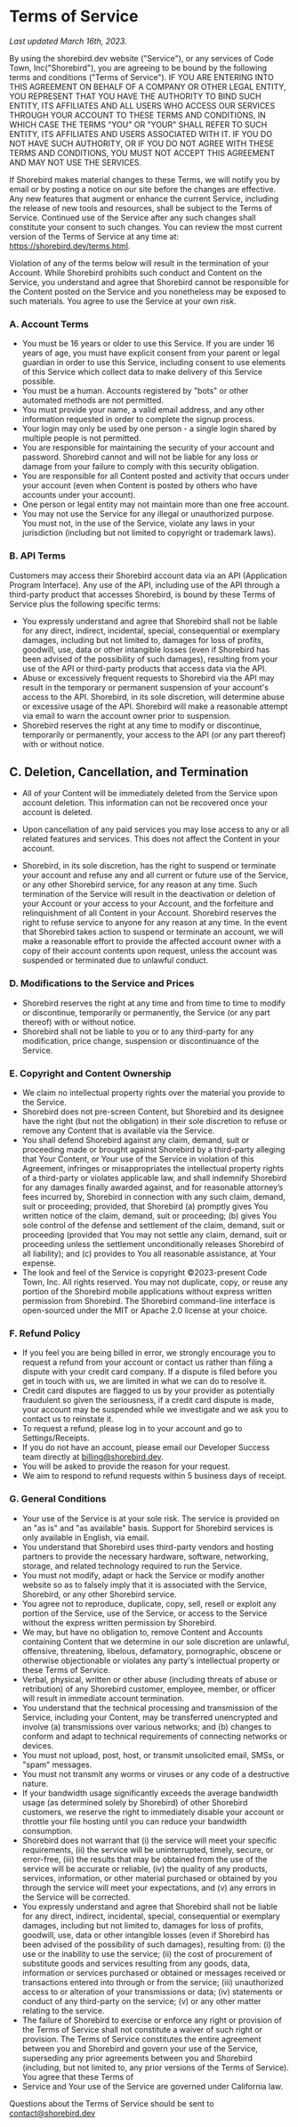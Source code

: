 # Terms of Service
_Last updated March 16th, 2023._

By using the shorebird.dev website ("Service"), or any services of Code Town, Inc("Shorebird"), you are
agreeing to be bound by the following terms and conditions ("Terms of Service"). IF YOU ARE ENTERING INTO
THIS AGREEMENT ON BEHALF OF A COMPANY OR OTHER LEGAL ENTITY, YOU REPRESENT THAT YOU HAVE THE AUTHORITY TO
BIND SUCH ENTITY, ITS AFFILIATES AND ALL USERS WHO ACCESS OUR SERVICES THROUGH YOUR ACCOUNT TO THESE TERMS
AND CONDITIONS, IN WHICH CASE THE TERMS "YOU" OR "YOUR" SHALL REFER TO SUCH ENTITY, ITS AFFILIATES AND USERS
ASSOCIATED WITH IT. IF YOU DO NOT HAVE SUCH AUTHORITY, OR IF YOU DO NOT AGREE WITH THESE TERMS AND
CONDITIONS, YOU MUST NOT ACCEPT THIS AGREEMENT AND MAY NOT USE THE SERVICES.

If Shorebird makes material changes to these Terms, we will notify you by email or by posting a notice on our
site before the changes are effective. Any new features that augment or enhance the current Service, including
the release of new tools and resources, shall be subject to the Terms of Service. Continued use of the Service
after any such changes shall constitute your consent to such changes. You can review the most current version of
the Terms of Service at any time at: https://shorebird.dev/terms.html.

Violation of any of the terms below will result in the termination of your Account. While Shorebird prohibits
such conduct and Content on the Service, you understand and agree that Shorebird cannot be responsible for the
Content posted on the Service and you nonetheless may be exposed to such materials. You agree to use the Service
at your own risk.

### A. Account Terms
* You must be 16 years or older to use this Service. If you are under 16 years of age, you must have explicit
consent from your parent or legal guardian in order to use this Service, including consent to use elements of
this Service which collect data to make delivery of this Service possible.
* You must be a human. Accounts registered by "bots" or other automated methods are not permitted.
* You must provide your name, a valid email address, and any other information requested in order to complete the
signup process.
* Your login may only be used by one person - a single login shared by multiple people is not permitted.
* You are responsible for maintaining the security of your account and password. Shorebird cannot and will not be
liable for any loss or damage from your failure to comply with this security obligation.
* You are responsible for all Content posted and activity that occurs under your account (even when Content is
posted by others who have accounts under your account).
* One person or legal entity may not maintain more than one free account.
* You may not use the Service for any illegal or unauthorized purpose. You must not, in the use of the Service,
violate any laws in your jurisdiction (including but not limited to copyright or trademark laws).
<h3>B. API Terms</h3>
Customers may access their Shorebird account data via an API (Application Program Interface). Any use of the
API, including use of the API through a third-party product that accesses Shorebird, is bound by these Terms of
Service plus the following specific terms:

* You expressly understand and agree that Shorebird shall not be liable for any direct, indirect, incidental,
special, consequential or exemplary damages, including but not limited to, damages for loss of profits,
goodwill, use, data or other intangible losses (even if Shorebird has been advised of the possibility of such
damages), resulting from your use of the API or third-party products that access data via the API.
* Abuse or excessively frequent requests to Shorebird via the API may result in the temporary or permanent
suspension of your account's access to the API. Shorebird, in its sole discretion, will determine abuse or
excessive usage of the API. Shorebird will make a reasonable attempt via email to warn the account owner prior
to suspension.
* Shorebird reserves the right at any time to modify or discontinue, temporarily or permanently, your access to
the API (or any part thereof) with or without notice.


## C. Deletion, Cancellation, and Termination
* All of your Content will be immediately deleted from the Service upon account deletion. This information can not
be recovered once your account is deleted.

* Upon cancellation of any paid services you may lose access to any or all related features and services. This
does not affect the Content in your account.

* Shorebird, in its sole discretion, has the right to suspend or terminate your account and refuse any and all
current or future use of the Service, or any other Shorebird service, for any reason at any time. Such
termination of the Service will result in the deactivation or deletion of your Account or your access to your
Account, and the forfeiture and relinquishment of all Content in your Account. Shorebird reserves the right to
refuse service to anyone for any reason at any time. In the event that Shorebird takes action to suspend or
terminate an account, we will make a reasonable effort to provide the affected account owner with a copy of
their account contents upon request, unless the account was suspended or terminated due to unlawful conduct.

### D. Modifications to the Service and Prices
* Shorebird reserves the right at any time and from time to time to modify or discontinue, temporarily or
permanently, the Service (or any part thereof) with or without notice.
* Shorebird shall not be liable to you or to any third-party for any modification, price change, suspension or
discontinuance of the Service.

### E. Copyright and Content Ownership
* We claim no intellectual property rights over the material you provide to the Service.
* Shorebird does not pre-screen Content, but Shorebird and its designee have the right (but not the obligation) in
their sole discretion to refuse or remove any Content that is available via the Service.
* You shall defend Shorebird against any claim, demand, suit or proceeding made or brought against Shorebird by a
third-party alleging that Your Content, or Your use of the Service in violation of this Agreement, infringes or
misappropriates the intellectual property rights of a third-party or violates applicable law, and shall
indemnify Shorebird for any damages finally awarded against, and for reasonable attorney’s fees incurred by,
Shorebird in connection with any such claim, demand, suit or proceeding; provided, that Shorebird (a) promptly
gives You written notice of the claim, demand, suit or proceeding; (b) gives You sole control of the defense and
settlement of the claim, demand, suit or proceeding (provided that You may not settle any claim, demand, suit or
proceeding unless the settlement unconditionally releases Shorebird of all liability); and (c) provides to You
all reasonable assistance, at Your expense.
* The look and feel of the Service is copyright ©2023-present Code Town, Inc. All rights reserved. You may not
duplicate, copy, or reuse any portion of the Shorebird mobile applications without express written permission
from Shorebird. The Shorebird command-line interface is open-sourced under the MIT or Apache 2.0 license at your
choice.


### F. Refund Policy
* If you feel you are being billed in error, we strongly encourage you to request a refund from your account or
contact us rather than filing a dispute with your credit card company. If a dispute is filed before you get in
touch with us, we are limited in what we can do to resolve it.
* Credit card disputes are flagged to us by your provider as potentially fraudulent so given the seriousness, if a
credit card dispute is made, your account may be suspended while we investigate and we ask you to contact us to
reinstate it.
* To request a refund, please log in to your account and go to Settings/Receipts.
* If you do not have an account, please email our Developer Success team directly at billing@shorebird.dev.
* You will be asked to provide the reason for your request.
* We aim to respond to refund requests within 5 business days of receipt.

### G. General Conditions
* Your use of the Service is at your sole risk. The service is provided on an "as is" and "as available" basis.
Support for Shorebird services is only available in English, via email.
* You understand that Shorebird uses third-party vendors and hosting partners to provide the necessary hardware,
software, networking, storage, and related technology required to run the Service.
* You must not modify, adapt or hack the Service or modify another website so as to falsely imply that it is
associated with the Service, Shorebird, or any other Shorebird service.
* You agree not to reproduce, duplicate, copy, sell, resell or exploit any portion of the Service, use of the
Service, or access to the Service without the express written permission by Shorebird.
* We may, but have no obligation to, remove Content and Accounts containing Content that we determine in our sole
discretion are unlawful, offensive, threatening, libelous, defamatory, pornographic, obscene or otherwise
objectionable or violates any party's intellectual property or these Terms of Service.
* Verbal, physical, written or other abuse (including threats of abuse or retribution) of any Shorebird customer,
employee, member, or officer will result in immediate account termination.
* You understand that the technical processing and transmission of the Service, including your Content, may be
transferred unencrypted and involve (a) transmissions over various networks; and (b) changes to conform and
adapt to technical requirements of connecting networks or devices.
* You must not upload, post, host, or transmit unsolicited email, SMSs, or "spam" messages.
* You must not transmit any worms or viruses or any code of a destructive nature.
* If your bandwidth usage significantly exceeds the average bandwidth usage (as determined solely by Shorebird) of
other Shorebird customers, we reserve the right to immediately disable your account or throttle your file
hosting until you can reduce your bandwidth consumption.
* Shorebird does not warrant that (i) the service will meet your specific requirements, (ii) the service will be
uninterrupted, timely, secure, or error-free, (iii) the results that may be obtained from the use of the service
will be accurate or reliable, (iv) the quality of any products, services, information, or other material
purchased or obtained by you through the service will meet your expectations, and (v) any errors in the Service
will be corrected.
* You expressly understand and agree that Shorebird shall not be liable for any direct, indirect, incidental,
special, consequential or exemplary damages, including but not limited to, damages for loss of profits,
goodwill, use, data or other intangible losses (even if Shorebird has been advised of the possibility of such
damages), resulting from: (i) the use or the inability to use the service; (ii) the cost of procurement of
substitute goods and services resulting from any goods, data, information or services purchased or obtained or
messages received or transactions entered into through or from the service; (iii) unauthorized access to or
alteration of your transmissions or data; (iv) statements or conduct of any third-party on the service; (v) or
any other matter relating to the service.
* The failure of Shorebird to exercise or enforce any right or provision of the Terms of Service shall not
constitute a waiver of such right or provision. The Terms of Service constitutes the entire agreement between
you and Shorebird and govern your use of the Service, superseding any prior agreements between you and Shorebird
(including, but not limited to, any prior versions of the Terms of Service). You agree that these Terms of
* Service and Your use of the Service are governed under California law.


Questions about the Terms of Service should be sent to contact@shorebird.dev
